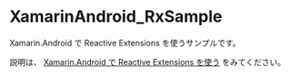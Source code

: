 XamarinAndroid_RxSample
=======================

Xamarin.Android で Reactive Extensions を使うサンプルです。

説明は、 [Xamarin.Android で Reactive Extensions を使う](http://amay077.github.com/blog/2013/03/01/how-to-use-rx-in-xamarin/) をみてください。
